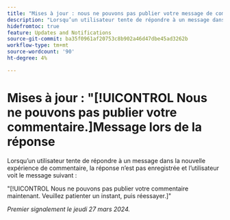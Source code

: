 ```yaml
---
title: "Mises à jour : nous ne pouvons pas publier votre message de commentaire lors de la réponse"
description: "Lorsqu’un utilisateur tente de répondre à un message dans la nouvelle expérience de commentaire, la réponse n’est pas enregistrée et l’utilisateur voit un message."
hidefromtoc: true
feature: Updates and Notifications
source-git-commit: ba35f0961af20753c8b902a46d47dbe45ad3262b
workflow-type: tm+mt
source-wordcount: '90'
ht-degree: 4%

---
```



# Mises à jour : &quot;[!UICONTROL Nous ne pouvons pas publier votre commentaire.]Message lors de la réponse

Lorsqu’un utilisateur tente de répondre à un message dans la nouvelle expérience de commentaire, la réponse n’est pas enregistrée et l’utilisateur voit le message suivant :

&quot;[!UICONTROL Nous ne pouvons pas publier votre commentaire maintenant. Veuillez patienter un instant, puis réessayer.]&quot;

_Premier signalement le jeudi 27 mars 2024._

